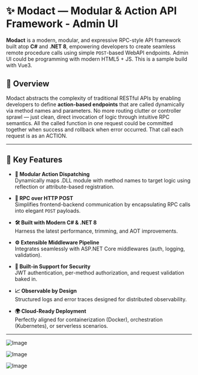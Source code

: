 # ✨ Modact — Modular & Action API Framework - Admin UI

**Modact** is a modern, modular, and expressive RPC-style API framework built atop **C#** and **.NET 8**, empowering developers to create seamless remote procedure calls using simple `POST`-based WebAPI endpoints.
Admin UI could be programming with modern HTML5 + JS. This is a sample build with Vue3.

## 🚀 Overview

Modact abstracts the complexity of traditional RESTful APIs by enabling developers to define **action-based endpoints** that are called dynamically via method names and parameters. No more routing clutter or controller sprawl — just clean, direct invocation of logic through intuitive RPC semantics. All the called function in one request could be committed together when success and rollback when error occurred. That call each request is as an ACTION.

---

## 🌟 Key Features

- **🧬 Modular Action Dispatching**  
  Dynamically maps .DLL module with method names to target logic using reflection or attribute-based registration.

- **📡 RPC over HTTP POST**  
  Simplifies frontend-backend communication by encapsulating RPC calls into elegant `POST` payloads.

- **🛠 Built with Modern C# & .NET 8**  
  Harness the latest performance, trimming, and AOT improvements.

- **⚙️ Extensible Middleware Pipeline**  
  Integrates seamlessly with ASP.NET Core middlewares (auth, logging, validation).

- **🔐 Built-in Support for Security**  
  JWT authentication, per-method authorization, and request validation baked in.

- **📈 Observable by Design**  
  Structured logs and error traces designed for distributed observability.

- **🌍 Cloud-Ready Deployment**  
  Perfectly aligned for containerization (Docker), orchestration (Kubernetes), or serverless scenarios.

---

![Image](https://github.com/user-attachments/assets/c8395920-a3b1-42ea-8058-2427aa6cedee)

![Image](https://github.com/user-attachments/assets/e6de1655-a44b-4f73-a4e3-e7bd2a2c752e)

![Image](https://github.com/user-attachments/assets/74cdded2-f960-4105-ad3d-4916ef3cfa5c)
